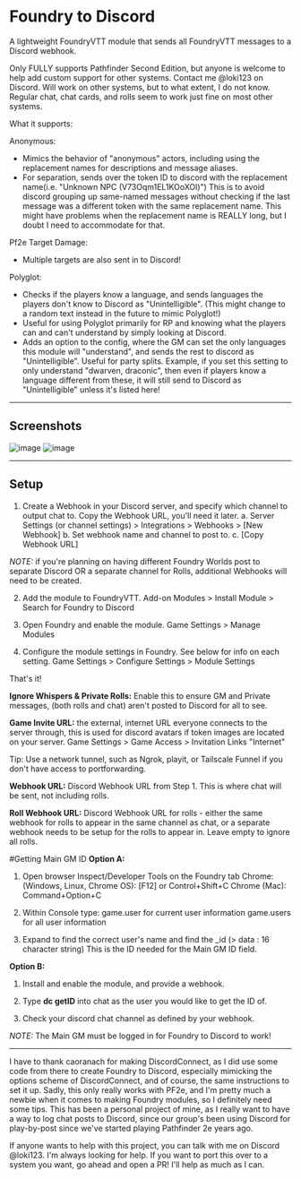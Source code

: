 # Foundry to Discord
A lightweight FoundryVTT module that sends all FoundryVTT messages to a Discord webhook.

Only FULLY supports Pathfinder Second Edition, but anyone is welcome to help add custom support for other systems. Contact me @loki123 on Discord.
Will work on other systems, but to what extent, I do not know. Regular chat, chat cards, and rolls seem to work just fine on most other systems.

What it supports:

Anonymous:
- Mimics the behavior of "anonymous" actors, including using the replacement names for descriptions and message aliases.
- For separation, sends over the token ID to discord with the replacement name(i.e. "Unknown NPC (V73Oqm1EL1KOoXOl)") This is to avoid discord grouping up same-named messages without checking if the last message was a different token with the same replacement name. This might have problems when the replacement name is REALLY long, but I doubt I need to accommodate for that.

Pf2e Target Damage:
- Multiple targets are also sent in to Discord!

Polyglot:
- Checks if the players know a language, and sends languages the players don't know to Discord as "Unintelligible". (This might change to a random text instead in the future to mimic Polyglot!)
- Useful for using Polyglot primarily for RP and knowing what the players can and can't understand by simply looking at Discord.
- Adds an option to the config, where the GM can set the only languages this module will "understand", and sends the rest to discord as "Unintelligible". Useful for party splits. Example, if you set this setting to only understand "dwarven, draconic", then even if players know a language different from these, it will still send to Discord as "Unintelligible" unless it's listed here!

--------------------------------------------------
## Screenshots

![image](https://github.com/therealguy90/foundrytodiscord/assets/100253440/02a174a5-ae1b-4e23-9d6b-eb2ab333c747)
![image](https://github.com/therealguy90/foundrytodiscord/assets/100253440/a56012ee-ab0b-46b7-94cb-7ff42ab2cb11)


--------------------------------------------------
## Setup
 1. Create a Webhook in your Discord server, and specify which channel to output chat to. Copy  the Webhook URL, you'll need it later.
 a. Server Settings (or channel settings) > Integrations > Webhooks > [New Webhook]
 b. Set webhook name and channel to post to.
 c. [Copy Webhook URL]

*NOTE:* if you're planning on having different Foundry Worlds post to separate Discord OR a separate channel for Rolls, additional Webhooks will need to be created.

2. Add the module to FoundryVTT. 
Add-on Modules > Install Module > Search for Foundry to Discord

3. Open Foundry and enable the module. 
Game Settings > Manage Modules

4. Configure the module settings in Foundry. See below for info on each setting.
Game Settings > Configure Settings > Module Settings

That's it!

**Ignore Whispers & Private Rolls:** Enable this to ensure GM and Private messages, (both rolls and chat) aren't posted to Discord for all to see.

**Game Invite URL:** the external, internet URL everyone connects to the server through, this is used for discord avatars if token images are located on your server.
Game Settings > Game Access > Invitation Links "Internet"

Tip: Use a network tunnel, such as Ngrok, playit, or Tailscale Funnel if you don't have access to portforwarding.

**Webhook URL:** Discord Webhook URL from Step 1. This is where chat will be sent, not including rolls.

**Roll Webhook URL:** Discord Webhook URL for rolls - either the same webhook for rolls to appear in the same channel as chat, or a separate webhook needs to be setup for the rolls to appear in. Leave empty to ignore all rolls.

#Getting Main GM ID
**Option A:**
1. Open browser Inspect/Developer Tools on the Foundry tab
Chrome: (Windows, Linux, Chrome OS): [F12] or Control+Shift+C
Chrome (Mac): Command+Option+C

2. Within Console type:
game.user for current user information
game.users for all user information

3. Expand to find the correct user's name and find the _id (> data : 16 character string)
This is the ID needed for the Main GM ID field.

**Option B:**
1. Install and enable the module, and provide a webhook.

2. Type **dc getID** into chat as the user you would like to get the ID of.

3. Check your discord chat channel as defined by your webhook.

*NOTE:* The Main GM must be logged in for Foundry to Discord to work!

--------------------------------------------------

I have to thank caoranach for making DiscordConnect, as I did use some code from there to create Foundry to Discord, especially mimicking the options scheme of DiscordConnect, and of course, the same instructions to set it up.
Sadly, this only really works with PF2e, and I'm pretty much a newbie when it comes to making Foundry modules, so I definitely need some tips. This has been a personal project of mine, as I really want to have a way to log chat posts to Discord, since our group's been using Discord for play-by-post since we've started playing Pathfinder 2e years ago.

If anyone wants to help with this project, you can talk with me on Discord @loki123. I'm always looking for help. If you want to port this over to a system you want, go ahead and open a PR! I'll help as much as I can.

